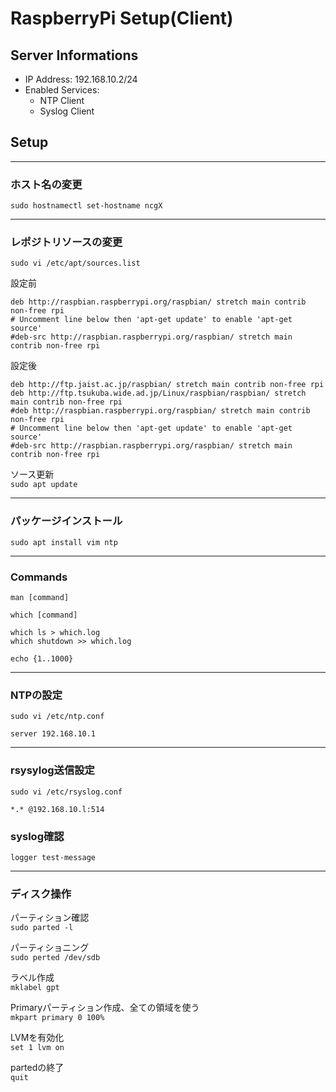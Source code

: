 # RaspberryPi Setup(Client)
## Server Informations
- IP Address: 192.168.10.2/24
- Enabled Services:
  * NTP Client
  * Syslog Client
  
## Setup
---
### ホスト名の変更  
`sudo hostnamectl set-hostname ncgX`

---
### レポジトリソースの変更  
`sudo vi /etc/apt/sources.list`

設定前
```bash:設定前
deb http://raspbian.raspberrypi.org/raspbian/ stretch main contrib non-free rpi
# Uncomment line below then 'apt-get update' to enable 'apt-get source'
#deb-src http://raspbian.raspberrypi.org/raspbian/ stretch main contrib non-free rpi
```

設定後
```bash:設定後
deb http://ftp.jaist.ac.jp/raspbian/ stretch main contrib non-free rpi
deb http://ftp.tsukuba.wide.ad.jp/Linux/raspbian/raspbian/ stretch main contrib non-free rpi
#deb http://raspbian.raspberrypi.org/raspbian/ stretch main contrib non-free rpi
# Uncomment line below then 'apt-get update' to enable 'apt-get source'
#deb-src http://raspbian.raspberrypi.org/raspbian/ stretch main contrib non-free rpi
```

ソース更新  
`sudo apt update`

---
### パッケージインストール  
`sudo apt install vim ntp`

---
### Commands
`man [command]`

`which [command]`

`which ls > which.log`  
`which shutdown >> which.log`

`echo {1..1000}`

---
### NTPの設定
`sudo vi /etc/ntp.conf`

```bash:設定後
server 192.168.10.1
```

---
### rsysylog送信設定
`sudo vi /etc/rsyslog.conf`

```bash:設定後
*.* @192.168.10.l:514
```

### syslog確認
`logger test-message`


---
### ディスク操作
パーティション確認  
`sudo parted -l`

パーティショニング  
`sudo perted /dev/sdb`

ラベル作成  
`mklabel gpt`

Primaryパーティション作成、全ての領域を使う  
`mkpart primary 0 100%`

LVMを有効化  
`set 1 lvm on`

partedの終了  
`quit`
